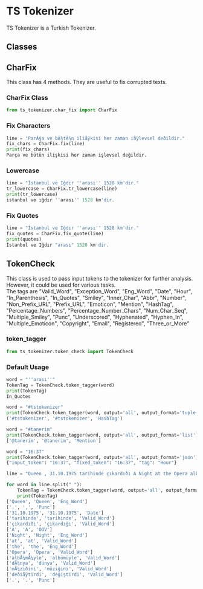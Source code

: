 # TS Tokenizer

TS Tokenizer is a Turkish Tokenizer.

## Classes

## CharFix

This class has 4 methods. They are useful to fix corrupted texts.

### CharFix Class

```python
from ts_tokenizer.char_fix import CharFix
```

### Fix Characters

```python
line = "ParÃ§a ve bÃ¼tÃ¼n iliåÿkisi her zaman iåÿlevsel deðildir."
fix_chars = CharFix.fix(line)
print(fix_chars)
Parça ve bütün ilişkisi her zaman işlevsel değildir.
```
### Lowercase

```python
line = "İstanbul ve Iğdır ''arası'' 1528 km'dir."
tr_lowercase = CharFix.tr_lowercase(line)
print(tr_lowercase)
istanbul ve ığdır ''arası'' 1528 km'dir.
```
### Fix Quotes

```python
line = "İstanbul ve Iğdır ''arası'' 1528 km'dir."
fix_quotes = CharFix.fix_quote(line)
print(quotes)
İstanbul ve Iğdır "arası" 1528 km'dir.
```


## TokenCheck

This class is used to pass input tokens to the tokenizer for further analysis.
However, it could be used for various tasks.<br>
The tags are "Valid_Word", "Exception_Word", "Eng_Word", "Date", "Hour", "In_Parenthesis", "In_Quotes", "Smiley", "Inner_Char", "Abbr", "Number", "Non_Prefix_URL", "Prefix_URL", "Emoticon", "Mention", "HashTag", "Percentage_Numbers", "Percentage_Number_Chars", "Num_Char_Seq", "Multiple_Smiley", "Punc", "Underscored", "Hyphenated", "Hyphen_In", "Multiple_Emoticon", "Copyright", "Email", "Registered", "Three_or_More"

### token_tagger

```python
from ts_tokenizer.token_check import TokenCheck
```

### Default Usage
```python
word = "''arası''"
TokenTag = TokenCheck.token_tagger(word)
print(TokenTag)
In_Quotes
```

```python
word = "#tstokenizer"
print(TokenCheck.token_tagger(word, output='all', output_format='tuple'))  # Returns a tuple
('#tstokenizer', '#tstokenizer', 'HashTag')

word = "#tanerim"
print(TokenCheck.token_tagger(word, output='all', output_format='list'))   # Returns a list
['@tanerim', '@tanerim', 'Mention']

word = "16:37"
print(TokenCheck.token_tagger(word, output='all', output_format='json'))   # Returns a JSON string
{"input_token": "16:37", "fixed_token": "16:37", "tag": "Hour"}
```

```python
line = "Queen , 31.10.1975 tarihinde çıkardıðı A Night at the Opera albÃ¼mÃ¼yle dÃ¼nya mÃ¼ziðini deðiåÿtirdi ."

for word in line.split(" "):
    TokenTag = TokenCheck.token_tagger(word, output='all', output_format='list')
    print(TokenTag)
['Queen', 'Queen', 'Eng_Word']
[',', ',', 'Punc']
['31.10.1975', '31.10.1975', 'Date']
['tarihinde', 'tarihinde', 'Valid_Word']
['çıkardıðı', 'çıkardığı', 'Valid_Word']
['A', 'A', 'OOV']
['Night', 'Night', 'Eng_Word']
['at', 'at', 'Valid_Word']
['the', 'the', 'Eng_Word']
['Opera', 'Opera', 'Valid_Word']
['albÃ¼mÃ¼yle', 'albümüyle', 'Valid_Word']
['dÃ¼nya', 'dünya', 'Valid_Word']
['mÃ¼ziðini', 'müziğini', 'Valid_Word']
['deðiåÿtirdi', 'değiştirdi', 'Valid_Word']
['.', '.', 'Punc']

```
